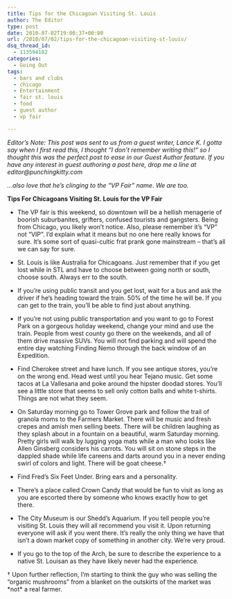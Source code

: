 ```yaml
---
title: Tips for the Chicagoan Visiting St. Louis
author: The Editor
type: post
date: 2010-07-02T19:00:37+00:00
url: /2010/07/02/tips-for-the-chicagoan-visiting-st-louis/
dsq_thread_id:
  - 113594102
categories:
  - Going Out
tags:
  - bars and clubs
  - chicago
  - Entertainment
  - fair st. louis
  - food
  - guest author
  - vp fair

---
```

_Editor&#8217;s Note: This post was sent to us from a guest writer, Lance K. I gotta say when I first read this, I thought &#8220;I don&#8217;t remember writing this!&#8221; so I thought this was the perfect post to ease in our Guest Author feature. If you have any interest in guest authoring a post here, drop me a line at editor@punchingkitty.com_

_&#8230;also love that he&#8217;s clinging to the &#8220;VP Fair&#8221; name. We are too._

**Tips For Chicagoans Visiting St. Louis for the VP Fair**

* The VP fair is this weekend, so downtown will be a hellish menagerie of boorish suburbanites, grifters, confused tourists and gangsters. Being from Chicago, you likely won&#8217;t notice. Also, please remember it&#8217;s &#8220;VP&#8221; not &#8220;VIP&#8221;. I&#8217;d explain what it means but no one here really knows for sure. It&#8217;s some sort of quasi-cultic frat prank gone mainstream &#8211; that&#8217;s all we can say for sure.

* St. Louis is like Australia for Chicagoans. Just remember that if you get lost while in STL and have to choose between going north or south, choose south. Always err to the south.

* If you&#8217;re using public transit and you get lost, wait for a bus and ask the driver if he&#8217;s heading toward the train. 50% of the time he will be. If you can get to the train, you&#8217;ll be able to find just about anything.

* If you&#8217;re not using public transportation and you want to go to Forest Park on a gorgeous holiday weekend, change your mind and use the train. People from west county go there on the weekends, and all of them drive massive SUVs. You will not find parking and will spend the entire day watching Finding Nemo through the back window of an Expedition.

* Find Cherokee street and have lunch. If you see antique stores, you&#8217;re on the wrong end. Head west until you hear Tejano music. Get some tacos at La Vallesana and poke around the hipster doodad stores. You&#8217;ll see a little store that seems to sell only cotton balls and white t-shirts. Things are not what they seem.

* On Saturday morning go to Tower Grove park and follow the trail of granola moms to the Farmers Market. There will be music and fresh crepes and amish men selling beets. There will be children laughing as they splash about in a fountain on a beautiful, warm Saturday morning. Pretty girls will walk by lugging yoga mats while a man who looks like Allen Ginsberg considers his carrots. You will sit on stone steps in the dappled shade while life careens and darts around you in a never ending swirl of colors and light. There will be goat cheese.†

* Find Fred&#8217;s Six Feet Under. Bring ears and a personality.

* There&#8217;s a place called Crown Candy that would be fun to visit as long as you are escorted there by someone who knows exactly how to get there.

* The City Museum is our Shedd&#8217;s Aquarium. If you tell people you&#8217;re visiting St. Louis they will all recommend you visit it. Upon returning everyone will ask if you went there. It&#8217;s really the only thing we have that isn&#8217;t a down market copy of something in another city. We&#8217;re very proud.

* If you go to the top of the Arch, be sure to describe the experience to a native St. Louisan as they have likely never had the experience.

† Upon further reflection, I&#8217;m starting to think the guy who was selling the &#8220;organic mushrooms&#8221; from a blanket on the outskirts of the market was \*not\* a real farmer.